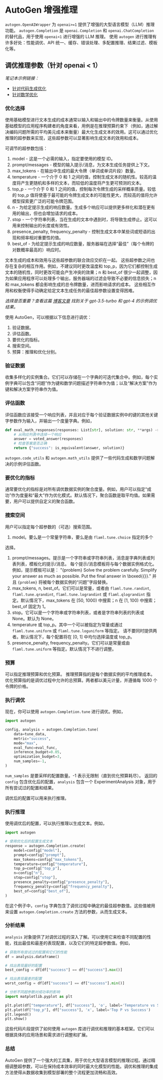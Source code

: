# AutoGen 增强推理

`autogen.OpenAIWrapper` 为 `openai>=1` 提供了增强的大型语言模型（LLM）推理功能。
`autogen.Completion` 是 `openai.Completion` 和 `openai.ChatCompletion` 的替代品，用于使用 `openai<1` 进行增强的 LLM 推理。
使用 `autogen` 进行推理有许多好处：性能调优、API 统一、缓存、错误处理、多配置推理、结果过滤、模板化等。

## 调优推理参数（针对 openai < 1）

*笔记本示例链接：*
* [针对代码生成优化](https://github.com/microsoft/autogen/blob/main/notebook/oai_completion.ipynb)
* [针对数学优化](https://github.com/microsoft/autogen/blob/main/notebook/oai_chatgpt_gpt4.ipynb)

### 优化选择

使用基础模型进行文本生成的成本通常以输入和输出中的令牌数量来衡量。从使用基础模型的应用程序构建者的角度来看，用例是在推理预算约束下（例如，通过解决编码问题所需的平均美元成本来衡量）最大化生成文本的效用。这可以通过优化推理的超参数来实现，这些超参数可以显著影响生成文本的效用和成本。

可调节的超参数包括：
1. model - 这是一个必需的输入，指定要使用的模型 ID。
1. prompt/messages - 模型的输入提示/消息，为文本生成任务提供上下文。
1. max_tokens - 在输出中生成的最大令牌（单词或单词片段）数量。
1. temperature - 一个介于 0 和 1 之间的值，控制生成文本的随机性。较高的温度将产生更随机和多样的文本，而较低的温度将产生更可预测的文本。
1. top_p - 一个介于 0 和 1 之间的值，控制每次令牌生成的采样概率质量。较低的 top_p 值将使基于最可能的令牌生成文本的可能性更大，而较高的值将允许模型探索更广泛的可能令牌范围。
1. n - 为给定提示生成的响应数量。生成多个响应可以提供更多样化和潜在更有用的输出，但也会增加请求的成本。
1. stop - 一个字符串列表，当在生成的文本中遇到时，将导致生成停止。这可以用来控制输出的长度或有效性。
1. presence_penalty, frequency_penalty - 控制生成文本中某些词或短语的出现和频率相对重要性的值。
1. best_of - 为给定提示生成的响应数量，服务器端在选择“最佳”（每个令牌的对数概率最高的）响应时。

文本生成的成本和效用与这些超参数的联合效应交织在一起。
这些超参数之间也存在复杂的相互作用。例如，不建议同时更改温度和 top_p，因为它们都控制生成文本的随机性，同时更改可能会产生冲突的效果；n 和 best_of 很少一起调整，因为如果应用程序可以处理多个输出，服务器端的过滤会导致不必要的信息损失；n 和 max_tokens 都会影响生成的总令牌数量，进而影响请求的成本。
这些相互作用和权衡使得手动确定给定文本生成任务的最佳超参数设置变得困难。

*选择是否重要？查看这篇 [博客文章](/blog/2023/04/21/LLM-tuning-math) 找到关于 gpt-3.5-turbo 和 gpt-4 的示例调优结果。*

使用 AutoGen，可以根据以下信息进行调优：
1. 验证数据。
1. 评估函数。
1. 要优化的指标。
1. 搜索空间。
1. 预算：推理和优化分别。

### 验证数据

收集多样化的实例集合。它们可以存储在一个字典的可迭代集合中。例如，每个实例字典可以包含“问题”作为键和数学问题描述字符串作为值；以及“解决方案”作为键和解决方案字符串作为值。

### 评估函数

评估函数应该接受一个响应列表，并且对应于每个验证数据实例中的键的其他关键字参数作为输入，并输出一个度量字典。例如，

```python
def eval_math_responses(responses: List[str], solution: str, **args) -> Dict:
    # 从响应列表中选择一个响应
    answer = voted_answer(responses)
    # 检查答案是否正确
    return {"success": is_equivalent(answer, solution)}
```

`autogen.code_utils` 和 `autogen.math_utils` 提供了一些代码生成和数学问题解决的示例评估函数。

### 要优化的指标

通常要优化的指标是对所有调优数据实例的聚合度量。例如，用户可以指定“成功”作为度量和“最大”作为优化模式。默认情况下，聚合函数是取平均值。如果需要，用户可以提供自定义的聚合函数。

### 搜索空间

用户可以指定每个超参数的（可选）搜索范围。

1. model。要么是一个常量字符串，要么是由 `flaml.tune.choice` 指定的多个

选择。
1. prompt/messages。提示是一个字符串或字符串列表，消息是字典列表或列表列表，模板化的提示/消息。
每个提示/消息模板将与每个数据实例格式化。例如，提示模板可以是：
"{problem} Solve the problem carefully. Simplify your answer as much as possible. Put the final answer in \\boxed{{}}."
并且 `{problem}` 将被每个数据实例的“问题”字段替换。
1. max_tokens, n, best_of。它们可以是常量，或者由 `flaml.tune.randint`, `flaml.tune.qrandint`, `flaml.tune.lograndint` 或 `flaml.qlograndint` 指定。默认情况下，max_tokens 在 [50, 1000) 中搜索；n 在 [1, 100) 中搜索；best_of 固定为 1。
1. stop。它可以是一个字符串或字符串列表，或者是字符串列表的列表或 None。默认为 None。
1. temperature 或 top_p。其中一个可以被指定为常量或通过 `flaml.tune.uniform` 或 `flaml.tune.loguniform` 等指定。
请不要同时提供两者。默认情况下，每个配置将在 [0, 1] 中均匀选择温度或 top_p。
1. presence_penalty, frequency_penalty。它们可以是常量或由 `flaml.tune.uniform` 等指定。默认情况下不进行调整。

### 预算

可以指定推理预算和优化预算。
推理预算指的是每个数据实例的平均推理成本。
优化预算指的是调优过程中允许的总预算。两者都以美元计量，并遵循每 1000 个令牌的价格。

### 执行调优

现在，你可以使用 `autogen.Completion.tune` 进行调优。例如，

```python
import autogen

config, analysis = autogen.Completion.tune(
    data=tune_data,
    metric="success",
    mode="max",
    eval_func=eval_func,
    inference_budget=0.05,
    optimization_budget=3,
    num_samples=-1,
)
```

`num_samples` 是要采样的配置数量。-1 表示无限制（直到优化预算耗尽）。
返回的 `config` 包含优化后的配置，`analysis` 包含一个 ExperimentAnalysis 对象，用于所有尝试过的配置和结果。

调优后的配置可以用来执行推理。

### 执行推理

使用调优后的配置，可以执行推理以生成文本。例如，

```python
import autogen

# 使用优化后的配置生成文本
response = autogen.Completion.create(
    model=config["model"],
    prompt=config["prompt"],
    max_tokens=config["max_tokens"],
    temperature=config["temperature"],
    top_p=config["top_p"],
    n=config["n"],
    stop=config["stop"],
    presence_penalty=config["presence_penalty"],
    frequency_penalty=config["frequency_penalty"],
    best_of=config["best_of"],
)
```

在这个例子中，`config` 字典包含了调优过程中确定的最佳超参数值。这些值被用来设置 `autogen.Completion.create` 方法的参数，从而生成文本。

### 分析结果

`analysis` 对象提供了对调优过程的深入了解。可以使用它来检查不同配置的性能，找出最佳和最差的表现配置，以及它们的特定超参数值。例如，

```python
# 获取所有尝试过的配置和它们的性能
df = analysis.dataframe()

# 找出表现最好的配置
best_config = df[df["success"] == df["success"].max()]

# 找出表现最差的配置
worst_config = df[df["success"] == df["success"].min()]

# 分析不同超参数对成功率的影响
import matplotlib.pyplot as plt

plt.plot(df["temperature"], df["success"], 'o', label='Temperature vs Success')
plt.plot(df["top_p"], df["success"], 'x', label='Top P vs Success')
plt.legend()
plt.show()
```

这些代码片段提供了如何使用 `autogen` 库进行调优和推理的基本框架。它们可以根据具体的应用场景和需求进行调整和扩展。

### 总结

AutoGen 提供了一个强大的工具集，用于优化大型语言模型的推理过程。通过精细调整超参数，可以在保持成本效率的同时最大化模型的性能。调优和推理的集成方法使得从数据收集到模型部署的整个流程更加流畅和高效。